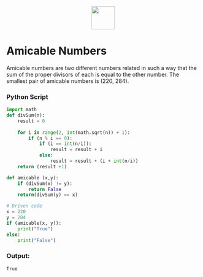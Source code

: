 <div align="center">
  <img height="60" src="https://user-images.githubusercontent.com/85709371/153715486-5da59ace-7f32-4f79-a365-318102feed51.png">
</div>

# Amicable Numbers

Amicable numbers are two different numbers related in such a way that the sum of the proper divisors of each is equal to the other number. The smallest pair of amicable numbers is (220, 284).

### Python Script
```python
import math
def divSum(n):
    result = 0
    
    for i in range(2, int(math.sqrt(n)) + 1):
        if (n % i == 0):
            if (i == int(n/i)):
                result = result + i
            else:
                result = result + (i + int(n/i))
    return (result +1)

def amicable (x,y):
    if (divSum(x) != y):
        return False
    return(divSum(y) == x)

# Driven code
x = 220
y = 284
if (amicable(x, y)):
    print("True")
else:
    print("False")
```

### Output:
`True`
